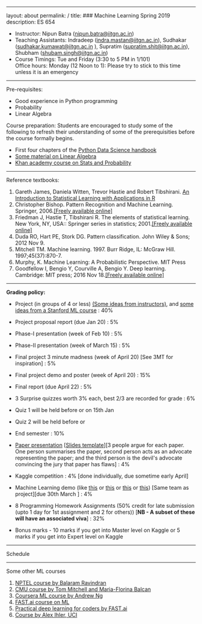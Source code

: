 ---
layout: about
permalink: /
title: ### Machine Learning Spring 2019
description: ES 654




*   Instructor: Nipun Batra (nipun.batra@iitgn.ac.in)
*   Teaching Assistants: Indradeep (indra.mastan@iitgn.ac.in), Sudhakar (sudhakar.kumawat@iitgn.ac.in ), Supratim (supratim.shit@iitgn.ac.in), Shubham (shubam.singh@iitgn.ac.in)
*   Course Timings: Tue and Friday (3:30 to 5 PM in 1/101)  
    Office hours: Monday (12 Noon to 1): Please try to stick to this time unless it is an emergency

* * *

Pre-requisites:

*   Good experience in Python programming
*   Probability
*   Linear Algebra

Course preparation: Students are encouraged to study some of the following to refresh their understanding of some of the prerequisities before the course formally begins.  

*   First four chapters of the [Python Data Science handbook](https://jakevdp.github.io/PythonDataScienceHandbook/)
*   [Some material on Linear Algebra](https://machinelearningmastery.com/linear-algebra-machine-learning/)
*   [Khan academy course on Stats and Probability](https://www.khanacademy.org/math/statistics-probability)

* * *

Reference textbooks:

1.  Gareth James, Daniela Witten, Trevor Hastie and Robert Tibshirani. [An Introduction to Statistical Learning with Applications in R](http://www-bcf.usc.edu/~gareth/ISL/)
2.  Christopher Bishop. Pattern Recognition and Machine Learning. Springer, 2006.[\[Freely available online\]](https://www.microsoft.com/en-us/research/uploads/prod/2006/01/Bishop-Pattern-Recognition-and-Machine-Learning-2006.pdf)
3.  Friedman J, Hastie T, Tibshirani R. The elements of statistical learning. New York, NY, USA:: Springer series in statistics; 2001.[\[Freely available online\]](https://web.stanford.edu/~hastie/Papers/ESLII.pdf)
4.  Duda RO, Hart PE, Stork DG. Pattern classification. John Wiley & Sons; 2012 Nov 9.
5.  Mitchell TM. Machine learning. 1997. Burr Ridge, IL: McGraw Hill. 1997;45(37):870-7.
6.  Murphy, K. Machine Learning: A Probabilistic Perspective. MIT Press
7.  Goodfellow I, Bengio Y, Courville A, Bengio Y. Deep learning. Cambridge: MIT press; 2016 Nov 18.[\[Freely available online\]](https://www.deeplearningbook.org/)

* * *

**Grading policy:**

*   Project (in groups of 4 or less) [(Some ideas from instructors)](https://docs.google.com/document/d/1sM-BdF7tCofvXwsvB22Tv5ve8JQAEwA5kh705uzsNns), and [some ideas from a Stanford ML course](http://cs229.stanford.edu/proj2017/) : 40%

*   Project proposal report (due Jan 20) : 5%
*   Phase-I presentation (week of Feb 10) : 5%
*   Phase-II presentation (week of March 15) : 5%
*   Final project 3 minute madness (week of April 20) \[See 3MT for inspiration\] : 5%
*   Final project demo and poster (week of April 20) : 15%
*   Final report (due April 22) : 5%

*   3 Surprise quizzes worth 3% each, best 2/3 are recorded for grade : 6%

*   Quiz 1 will be held before or on 15th Jan
*   Quiz 2 will be held before or

*   End semester : 10%
*   [Paper presentation](https://docs.google.com/spreadsheets/d/19X7uj0evg1aCV_iVnrrZjquG6jr5Qdpg06TqvNiPvTE/edit#gid=0) \[[Slides template](https://docs.google.com/presentation/d/1IOb5osggH6rGzJmS3f7drlGJAk3WzhmCpnDHecOzoPI/edit#slide=id.g4d46f3c2cc_0_55)\]\[3 people argue for each paper. One person summarises the paper, second person acts as an advocate representing the paper; and the third person is the devil's advocate convincing the jury that paper has flaws\] : 4%
*   Kaggle competition : 4% \[done individually, due sometime early April\]
*   Machine Learning demo (like [this](http://stanford.edu/class/ee103/visualizations/kmeans/kmeans.html) or [this](http://www.r2d3.us/visual-intro-to-machine-learning-part-1/) or [this](https://www.saedsayad.com/flash/SLR.html) or [this](https://cs.stanford.edu/people/karpathy/svmjs/demo/demoforest.html)) \[Same team as project\]\[due 30th March \] : 4%
*   8 Programming Homework Assignments (50% credit for late submission (upto 1 day for 1st assignment and 2 for others)) \[**NB - A subset of these will have an associated viva**\] : 32%
*   Bonus marks - 10 marks if you get into Master level on Kaggle or 5 marks if you get into Expert level on Kaggle

* * *

Schedule

* * *

Some other ML courses

1.  [NPTEL course by Balaram Ravindran](https://www.youtube.com/watch?v=r4sgKrRL2Ys&list=PL1xHD4vteKYVpaIiy295pg6_SY5qznc77)
2.  [CMU course by Tom Mitchell and Maria-Florina Balcan](http://www.cs.cmu.edu/~ninamf/courses/601sp15/lectures.shtml)
3.  [Coursera ML course by Andrew Ng](https://www.coursera.org/learn/machine-learning)
4.  [FAST.ai course on ML](https://course.fast.ai/ml)
5.  [Practical deep learning for coders by FAST.ai](https://course.fast.ai/index.html)
6.  [Course by Alex Ihler, UCI](http://sli.ics.uci.edu/Classes/2015W-273a)

